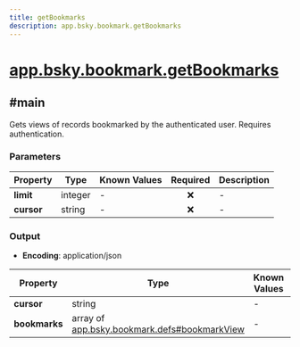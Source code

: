 ```yaml
---
title: getBookmarks
description: app.bsky.bookmark.getBookmarks
---
```


# [app.bsky.bookmark.getBookmarks](https://github.com/myConsciousness/atproto.dart/blob/main/lexicons/app/bsky/bookmark/getBookmarks.json)

## #main

Gets views of records bookmarked by the authenticated user. Requires authentication.

### Parameters

| Property | Type | Known Values | Required | Description |
| --- | --- | --- | :---: | --- |
| **limit** | integer | - | ❌ | - |
| **cursor** | string | - | ❌ | - |

### Output

- **Encoding**: application/json

| Property | Type | Known Values | Required | Description |
| --- | --- | --- | :---: | --- |
| **cursor** | string | - | ❌ | - |
| **bookmarks** | array of [app.bsky.bookmark.defs#bookmarkView](../../../../lexicons/app/bsky/bookmark/defs.md#bookmarkview) | - | ✅ | - |
